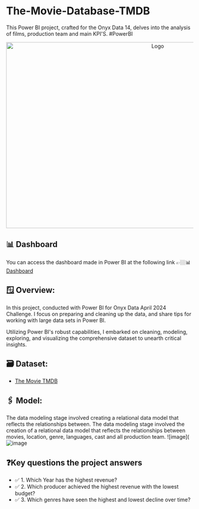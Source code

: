 # The-Movie-Database-TMDB
This Power BI project, crafted for the Onyx Data 14, delves into the analysis of films, production team and main KPI'S. #PowerBI

<div align="center">
<img src="https://github.com/IrisMejuto/The-Movie-Database-TMDB/blob/main/Images/Slide4.JPG" alt="Logo" width="800" height="500">
</div>

## 📊 Dashboard
You can access the dashboard made in Power BI at the following link 👉🏼📊 [Dashboard](https://app.powerbi.com/view?r=eyJrIjoiNjUyODlkZDAtMmZhNS00NWE3LTk2NjYtNzNmZTgwNThlMGNjIiwidCI6IjA1ZWE3NGEzLTkyYzUtNGMzMS05NzhhLTkyNWMzYzc5OWNkMCIsImMiOjh9)

## 🪟 Overview:

In this project, conducted with Power BI for Onyx Data April 2024 Challenge. I focus on preparing and cleaning up the data, and share tips for working with large data sets in Power BI.

Utilizing Power BI's robust capabilities, I embarked on cleaning, modeling, exploring, and visualizing the comprehensive dataset to unearth critical insights.


## 🗃️ Dataset:

* [The Movie TMDB](https://zoomchartswebstorage.blob.core.windows.net/contest/Onyx_Data_DataDNA_Challenge_April_2024.zip)

## 🖇️ Model:

The data modeling stage involved creating a relational data model that reflects the relationships between.
The data modeling stage involved the creation of a relational data model that reflects the relationships between movies, location, genre, languages, cast and all production team.
![image](![image](https://github.com/IrisMejuto/The-Movie-Database-TMDB/blob/main/Images/Model.png)



 ## ❓Key questions the project answers
* ✅ 1. Which Year has the highest revenue?
* ✅ 2. Which producer achieved the highest revenue with the lowest budget?
* ✅ 3. Which genres have seen the highest and lowest decline over time?
